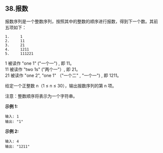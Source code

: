 ## 38.报数

报数序列是一个整数序列，按照其中的整数的顺序进行报数，得到下一个数。其前五项如下：

    1.     1
    2.     11
    3.     21
    4.     1211
    5.     111221

1 被读作  "one 1"  ("一个一") , 即 11。<br>
11 被读作 "two 1s" ("两个一"）, 即 21。<br>
21 被读作 "one 2",  "one 1" （"一个二" ,  "一个一") , 即 1211。

给定一个正整数 n（1 ≤ n ≤ 30），输出报数序列的第 n 项。

注意：整数顺序将表示为一个字符串。



**示例 1:**

    输入: 1
    输出: "1"
**示例 2:**

    输入: 4
    输出: "1211"

